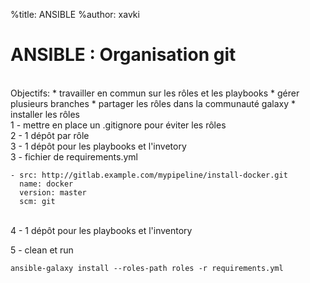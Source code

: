 %title: ANSIBLE
%author: xavki


# ANSIBLE : Organisation git


<br>
Objectifs:
	* travailler en commun sur les rôles et les playbooks
	* gérer plusieurs branches
	* partager les rôles dans la communauté galaxy
	* installer les rôles

<br>
1 - mettre en place un .gitignore pour éviter les rôles

<br>
2 - 1 dépôt par rôle

<br>
3 - 1 dépôt pour les playbooks et l'invetory

<br>
3 - fichier de requirements.yml

```
- src: http://gitlab.example.com/mypipeline/install-docker.git
  name: docker
  version: master
  scm: git
```

<br>
4 - 1 dépôt pour les playbooks et l'inventory

5 - clean et run

```
ansible-galaxy install --roles-path roles -r requirements.yml
```
